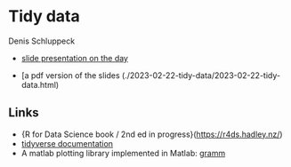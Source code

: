 # Tidy data

Denis Schluppeck

- [slide presentation on the day](./2023-02-22-tidy-data/2023-02-22-tidy-data.html)

- [a pdf version of the slides (./2023-02-22-tidy-data/2023-02-22-tidy-data.html)


## Links

- {R for Data Science book / 2nd ed in progress}(https://r4ds.hadley.nz/)
- [tidyverse documentation](https://www.tidyverse.org/)
- A matlab plotting library implemented in Matlab:  [gramm](https://blogs.mathworks.com/pick/2016/04/22/gramm/)


